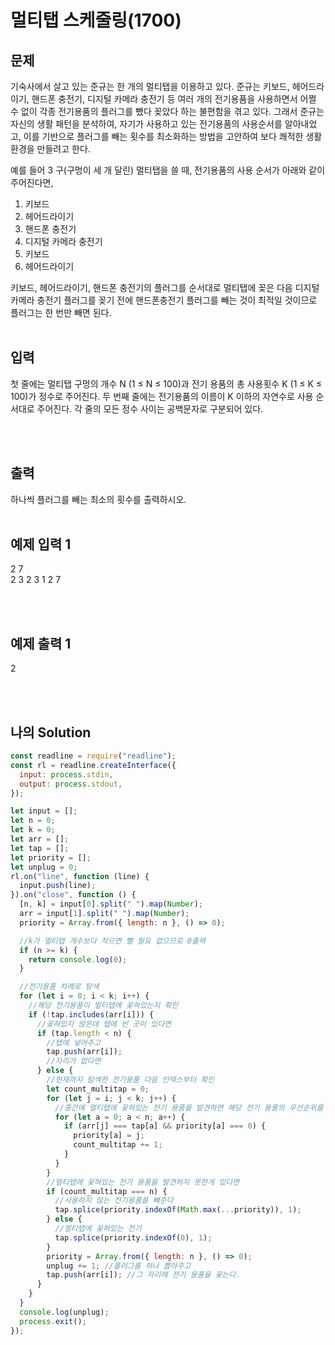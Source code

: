 # 멀티탭 스케줄링(1700)

## 문제
기숙사에서 살고 있는 준규는 한 개의 멀티탭을 이용하고 있다. 준규는 키보드, 헤어드라이기, 핸드폰 충전기, 디지털 카메라 충전기 등 여러 개의 전기용품을 사용하면서 어쩔 수 없이 각종 전기용품의 플러그를 뺐다 꽂았다 하는 불편함을 겪고 있다. 그래서 준규는 자신의 생활 패턴을 분석하여, 자기가 사용하고 있는 전기용품의 사용순서를 알아내었고, 이를 기반으로 플러그를 빼는 횟수를 최소화하는 방법을 고안하여 보다 쾌적한 생활환경을 만들려고 한다.

예를 들어 3 구(구멍이 세 개 달린) 멀티탭을 쓸 때, 전기용품의 사용 순서가 아래와 같이 주어진다면, 

1. 키보드
2. 헤어드라이기
3. 핸드폰 충전기
4. 디지털 카메라 충전기
5. 키보드
6. 헤어드라이기


키보드, 헤어드라이기, 핸드폰 충전기의 플러그를 순서대로 멀티탭에 꽂은 다음 디지털 카메라 충전기 플러그를 꽂기 전에 핸드폰충전기 플러그를 빼는 것이 최적일 것이므로 플러그는 한 번만 빼면 된다. 
<br/>
<br/>

## 입력
첫 줄에는 멀티탭 구멍의 개수 N (1 ≤ N ≤ 100)과 전기 용품의 총 사용횟수 K (1 ≤ K ≤ 100)가 정수로 주어진다. 두 번째 줄에는 전기용품의 이름이 K 이하의 자연수로 사용 순서대로 주어진다. 각 줄의 모든 정수 사이는 공백문자로 구분되어 있다. 

<br/>
<br/>

## 출력
하나씩 플러그를 빼는 최소의 횟수를 출력하시오. 
<br/>
<br/>

## 예제 입력 1
2 7<br/>
2 3 2 3 1 2 7

<br/>
<br/>

## 예제 출력 1
2

<br/>
<br/>

## 나의 Solution

```javascript
const readline = require("readline");
const rl = readline.createInterface({
  input: process.stdin,
  output: process.stdout,
});

let input = [];
let n = 0;
let k = 0;
let arr = [];
let tap = [];
let priority = [];
let unplug = 0;
rl.on("line", function (line) {
  input.push(line);
}).on("close", function () {
  [n, k] = input[0].split(" ").map(Number);
  arr = input[1].split(" ").map(Number);
  priority = Array.from({ length: n }, () => 0);

  //k가 멀티탭 개수보다 작으면 뺄 필요 없으므로 0출력
  if (n >= k) {
    return console.log(0);
  }

  //전기용품 차례로 탐색
  for (let i = 0; i < k; i++) {
    //해당 전기용품이 멀티탭에 꽂혀있는지 확인
    if (!tap.includes(arr[i])) {
      //꽂혀있지 않은데 탭에 빈 곳이 있다면
      if (tap.length < n) {
        //탭에 넣어주고
        tap.push(arr[i]);
        //자리가 없다면
      } else {
        //현재까지 탐색한 전기용품 다음 인덱스부터 확인
        let count_multitap = 0;
        for (let j = i; j < k; j++) {
          //중간에 멀티탭에 꽂혀있는 전기 용품을 발견하면 해당 전기 용품의 우선순위를 정해줌
          for (let a = 0; a < n; a++) {
            if (arr[j] === tap[a] && priority[a] === 0) {
              priority[a] = j;
              count_multitap += 1;
            }
          }
        }
        //멀티탭에 꽂혀있는 전기 용품을 발견하지 못한게 있다면
        if (count_multitap === n) {
          //사용하지 않는 전기용품을 빼준다
          tap.splice(priority.indexOf(Math.max(...priority)), 1);
        } else {
          //멀티탭에 꽂혀있는 전기
          tap.splice(priority.indexOf(0), 1);
        }
        priority = Array.from({ length: n }, () => 0);
        unplug += 1; //플러그를 하나 뽑아주고
        tap.push(arr[i]); //그 자리에 전기 용품을 꽂는다.
      }
    }
  }
  console.log(unplug);
  process.exit();
});

```
